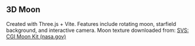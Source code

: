## 3D Moon
Created with Three.js + Vite. Features include rotating moon, starfield background, and interactive camera.
Moon texture downloaded from: [SVS: CGI Moon Kit (nasa.gov)](https://svs.gsfc.nasa.gov/cgi-bin/details.cgi?aid=4720)
